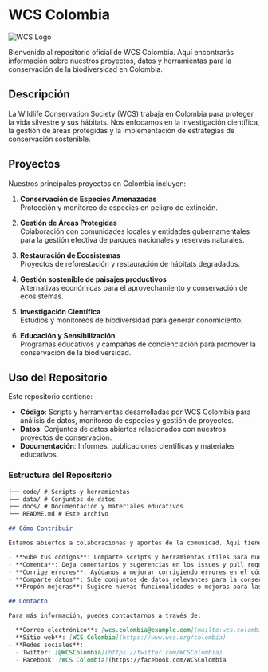# WCS Colombia

![WCS Logo](https://ecuador.wcs.org/Portals/95/Notas%20MRC/WCS_LOGOTYPE.png?ver=2020-04-22-045351-843)  <!-- Reemplaza con el enlace al logo de WCS si tienes uno -->

Bienvenido al repositorio oficial de WCS Colombia. Aquí encontrarás información sobre nuestros proyectos, datos y herramientas para la conservación de la biodiversidad en Colombia.

## Descripción

La Wildlife Conservation Society (WCS) trabaja en Colombia para proteger la vida silvestre y sus hábitats. Nos enfocamos en la investigación científica, la gestión de áreas protegidas y la implementación de estrategias de conservación sostenible.

## Proyectos

Nuestros principales proyectos en Colombia incluyen:

1. **Conservación de Especies Amenazadas**  
   Protección y monitoreo de especies en peligro de extinción.

2. **Gestión de Áreas Protegidas**  
   Colaboración con comunidades locales y entidades gubernamentales para la gestión efectiva de parques nacionales y reservas naturales.

3. **Restauración de Ecosistemas**  
   Proyectos de reforestación y restauración de hábitats degradados.
   
4. **Gestión sostenible de paisajes productivos**  
   Alternativas económicas para el aprovechamiento y conservación de ecosistemas.
   
5. **Investigación Científica**  
   Estudios y monitoreos de biodiversidad para generar conomiciento.

6. **Educación y Sensibilización**  
   Programas educativos y campañas de concienciación para promover la conservación de la biodiversidad.

## Uso del Repositorio

Este repositorio contiene:

- **Código**: Scripts y herramientas desarrolladas por WCS Colombia para análisis de datos, monitoreo de especies y gestión de proyectos.
- **Datos**: Conjuntos de datos abiertos relacionados con nuestros proyectos de conservación.
- **Documentación**: Informes, publicaciones científicas y materiales educativos.

### Estructura del Repositorio

```markdown
├── code/ # Scripts y herramientas
├── data/ # Conjuntos de datos
├── docs/ # Documentación y materiales educativos
└── README.md # Este archivo

## Cómo Contribuir

Estamos abiertos a colaboraciones y aportes de la comunidad. Aquí tienes algunas formas de contribuir:

- **Sube tus códigos**: Comparte scripts y herramientas útiles para nuestros proyectos de conservación.
- **Comenta**: Deja comentarios y sugerencias en los issues y pull requests.
- **Corrige errores**: Ayúdanos a mejorar corrigiendo errores en el código y la documentación.
- **Comparte datos**: Sube conjuntos de datos relevantes para la conservación de la biodiversidad.
- **Propón mejoras**: Sugiere nuevas funcionalidades o mejoras para las herramientas existentes.

## Contacto

Para más información, puedes contactarnos a través de:

- **Correo electrónico**: [wcs.colombia@example.com](mailto:wcs.colombia@example.com)
- **Sitio web**: [WCS Colombia](https://www.wcs.org/colombia)
- **Redes sociales**:
  - Twitter: [@WCSColombia](https://twitter.com/WCSColombia)
  - Facebook: [WCS Colombia](https://facebook.com/WCSColombia
